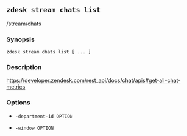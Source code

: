 ## `zdesk stream chats list`

/stream/chats

### Synopsis

    zdesk stream chats list [ ... ]

### Description

https://developer.zendesk.com/rest_api/docs/chat/apis#get-all-chat-metrics

### Options

* `-department-id OPTION`

* `-window OPTION`


